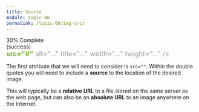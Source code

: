 ```yaml
---
title: Source
module: topic-06
permalink: /topic-06/img-src/
---
```


<div class="divider-heading"></div>


<div class="panel panel-success">
  <div class="progress" style="margin-bottom: 0; border-bottom-left-radius: 0; border-bottom-right-radius: 0;">
    <div class="progress-bar progress-bar-success progress-bar-striped" role="progressbar" aria-valuenow="30" aria-valuemin="0" aria-valuemax="100" style="width: 30%">
      <span class="sr-only">30% Complete (success)</span>
    </div>
  </div>
  <div class="panel-body">
    <p style="font-size: large; margin: 0;"><span style="color: #999"><img</span> <span style="color: #79AF33; font-weight: bold;">src="#"</span> <span style="color: #999">alt="..." title="..." width="..." height="..." /></span></p>
  </div>
</div>


The first attribute that we will need to consider is `src=""`. Within the double quotes you will need to include a **source** to the location of the desired image.

This will typically be a **relative URL** to a file stored on the same server as the web page, but can also be an **absolute URL** to an image anywhere on the Internet.
